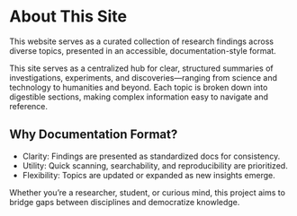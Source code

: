 # About This Site

This website serves as a curated collection of research findings across diverse topics, presented in an accessible, documentation-style format.

This site serves as a centralized hub for clear, structured summaries of investigations, experiments, and discoveries—ranging from science and technology to humanities and beyond. Each topic is broken down into digestible sections, making complex information easy to navigate and reference.

## Why Documentation Format?

 - Clarity: Findings are presented as standardized docs for consistency.
 - Utility: Quick scanning, searchability, and reproducibility are prioritized.
 - Flexibility: Topics are updated or expanded as new insights emerge.

Whether you’re a researcher, student, or curious mind, this project aims to bridge gaps between disciplines and democratize knowledge.